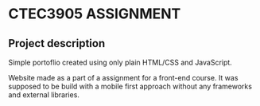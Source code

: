 # CTEC3905 ASSIGNMENT

## Project description

Simple portoflio created using only plain HTML/CSS and JavaScript.

Website made as a part of a assignment for a front-end course.
It was supposed to be build with a mobile first approach without any frameworks and external libraries.
